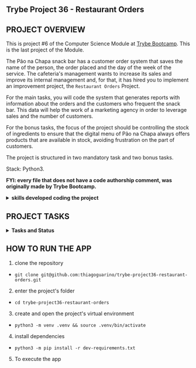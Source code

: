 ## Trybe Project 36 - Restaurant Orders


## PROJECT OVERVIEW

  This is project #6 of the Computer Science Module at [Trybe Bootcamp](https://www.betrybe.com/). This is the last project of the Module.

  The Pão na Chapa snack bar has a customer order system that saves the name of the person, the order placed and the day of the week of the service. The cafeteria's management wants to increase its sales and improve its internal management and, for that, it has hired you to implement an improvement project, the `Restaurant Orders` Project.
  
  For the main tasks, you will code the system that generates reports with information about the orders and the customers who frequent the snack bar. This data will help the work of a marketing agency in order to leverage sales and the number of customers.

  For the bonus tasks, the focus of the project should be controlling the stock of ingredients to ensure that the digital menu of Pão na Chapa always offers products that are available in stock, avoiding frustration on the part of customers.
  
  The project is structured in two mandatory task and two bonus tasks.

  Stack: Python3.

  <strong>FYI: every file that does not have a code authorship comment, was originally made by Trybe Bootcamp.</strong>

  <details>
    <summary>
      <b>skills developed coding the project</b>
    </summary>
    <ul>
      <li>work with Hashmaps and Dict</li>
      <li>work with Sets</li>
    </ul>
  </details>

## PROJECT TASKS

<details>
  <summary>
    <b>Tasks and Status</b>
  </summary>

  *description* | *status*
  --- | :---:
  1.1 - when executing the `analyze_log` method, the data is correctly filled in the `data/mkt_campaign.txt` file | :heavy_check_mark:
  1.2 - when executing the `analyze_log` method with a non-existent file, the method returns an error | :heavy_check_mark:
  1.3 - when executing the `analyze_log` method with an invalid extension, the method returns an error | :heavy_check_mark:
  2.1 - when instantiating the `TrackOrders` class for the first time, the len() method returns the number of orders equal to zero | :heavy_check_mark:
  2.2 - when executing the `add_new_order` method, the method must add an order | :heavy_check_mark:
  2.3 - when executing `get_most_ordered_dish_per_costumer`, the method returns the most ordered dish | :heavy_check_mark:
  2.4 - when executing `get_never_ordered_per_costumer`, the method returns the order that the customer never madez | :heavy_check_mark:
  2.5 - when executing `get_days_never_visited_per_costumer`, the method returns the days that the customer never visited | :heavy_check_mark:
  2.6 - when executing the `get_busiest_day` method, the method returns the busiest day | :heavy_check_mark:
  2.7 - when executing the `get_least_busy_day` method, the method returns the least busy day | :heavy_check_mark:
  3.1 - when executing the `get_quantities_to_buy` method, the method returns the updated list of ingredients | :heavy_check_mark:
  3.2 - when executing the `get_quantities_to_buy` method, the method returns the amount of ingredients that need to be bought for hamburger | :heavy_check_mark:
  3.3 - when executing the `get_quantities_to_buy` method, the method returns the updated list of ingredients that use different recipes | :heavy_check_mark:
  4.1 - when executing the add_new_order method for an order with a dish that does not have enough ingredients in stock, the method returns False | :heavy_check_mark:
  4.2 - when executing the get_available_dishes method, the method returns all the dishes that have enough ingredients for their preparation | :heavy_check_mark:
  4.3 - when executing the get_available_dishes method, the method does not return dishes whose ingredients are not enough for their preparation | :heavy_check_mark:

</details>


## HOW TO RUN THE APP

  1. clone the repository

  - `git clone git@github.com:thiagoguarino/trybe-project36-restaurant-orders.git`
  
  2. enter the project's folder 

  - `cd trybe-project36-restaurant-orders`

  3. create and open the project's virtual environment

  - `python3 -m venv .venv && source .venv/bin/activate`
  
  4. install dependencies

  - `python3 -m pip install -r dev-requirements.txt`

  5. To execute the app
